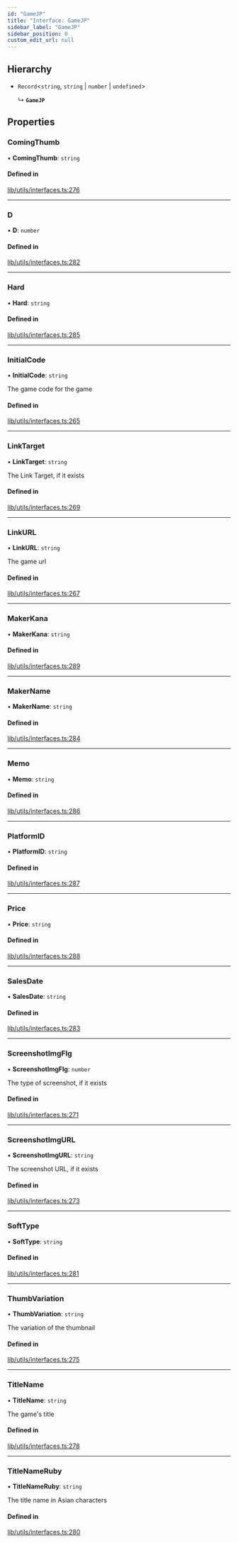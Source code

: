 ```yaml
---
id: "GameJP"
title: "Interface: GameJP"
sidebar_label: "GameJP"
sidebar_position: 0
custom_edit_url: null
---
```


## Hierarchy

- `Record`<`string`, `string` \| `number` \| `undefined`\>

  ↳ **`GameJP`**

## Properties

### ComingThumb

• **ComingThumb**: `string`

#### Defined in

[lib/utils/interfaces.ts:276](https://github.com/Favna/nintendo-switch-eshop/blob/f197bae/src/lib/utils/interfaces.ts#L276)

___

### D

• **D**: `number`

#### Defined in

[lib/utils/interfaces.ts:282](https://github.com/Favna/nintendo-switch-eshop/blob/f197bae/src/lib/utils/interfaces.ts#L282)

___

### Hard

• **Hard**: `string`

#### Defined in

[lib/utils/interfaces.ts:285](https://github.com/Favna/nintendo-switch-eshop/blob/f197bae/src/lib/utils/interfaces.ts#L285)

___

### InitialCode

• **InitialCode**: `string`

The game code for the game

#### Defined in

[lib/utils/interfaces.ts:265](https://github.com/Favna/nintendo-switch-eshop/blob/f197bae/src/lib/utils/interfaces.ts#L265)

___

### LinkTarget

• **LinkTarget**: `string`

The Link Target, if it exists

#### Defined in

[lib/utils/interfaces.ts:269](https://github.com/Favna/nintendo-switch-eshop/blob/f197bae/src/lib/utils/interfaces.ts#L269)

___

### LinkURL

• **LinkURL**: `string`

The game url

#### Defined in

[lib/utils/interfaces.ts:267](https://github.com/Favna/nintendo-switch-eshop/blob/f197bae/src/lib/utils/interfaces.ts#L267)

___

### MakerKana

• **MakerKana**: `string`

#### Defined in

[lib/utils/interfaces.ts:289](https://github.com/Favna/nintendo-switch-eshop/blob/f197bae/src/lib/utils/interfaces.ts#L289)

___

### MakerName

• **MakerName**: `string`

#### Defined in

[lib/utils/interfaces.ts:284](https://github.com/Favna/nintendo-switch-eshop/blob/f197bae/src/lib/utils/interfaces.ts#L284)

___

### Memo

• **Memo**: `string`

#### Defined in

[lib/utils/interfaces.ts:286](https://github.com/Favna/nintendo-switch-eshop/blob/f197bae/src/lib/utils/interfaces.ts#L286)

___

### PlatformID

• **PlatformID**: `string`

#### Defined in

[lib/utils/interfaces.ts:287](https://github.com/Favna/nintendo-switch-eshop/blob/f197bae/src/lib/utils/interfaces.ts#L287)

___

### Price

• **Price**: `string`

#### Defined in

[lib/utils/interfaces.ts:288](https://github.com/Favna/nintendo-switch-eshop/blob/f197bae/src/lib/utils/interfaces.ts#L288)

___

### SalesDate

• **SalesDate**: `string`

#### Defined in

[lib/utils/interfaces.ts:283](https://github.com/Favna/nintendo-switch-eshop/blob/f197bae/src/lib/utils/interfaces.ts#L283)

___

### ScreenshotImgFlg

• **ScreenshotImgFlg**: `number`

The type of screenshot, if it exists

#### Defined in

[lib/utils/interfaces.ts:271](https://github.com/Favna/nintendo-switch-eshop/blob/f197bae/src/lib/utils/interfaces.ts#L271)

___

### ScreenshotImgURL

• **ScreenshotImgURL**: `string`

The screenshot URL, if it exists

#### Defined in

[lib/utils/interfaces.ts:273](https://github.com/Favna/nintendo-switch-eshop/blob/f197bae/src/lib/utils/interfaces.ts#L273)

___

### SoftType

• **SoftType**: `string`

#### Defined in

[lib/utils/interfaces.ts:281](https://github.com/Favna/nintendo-switch-eshop/blob/f197bae/src/lib/utils/interfaces.ts#L281)

___

### ThumbVariation

• **ThumbVariation**: `string`

The variation of the thumbnail

#### Defined in

[lib/utils/interfaces.ts:275](https://github.com/Favna/nintendo-switch-eshop/blob/f197bae/src/lib/utils/interfaces.ts#L275)

___

### TitleName

• **TitleName**: `string`

The game's title

#### Defined in

[lib/utils/interfaces.ts:278](https://github.com/Favna/nintendo-switch-eshop/blob/f197bae/src/lib/utils/interfaces.ts#L278)

___

### TitleNameRuby

• **TitleNameRuby**: `string`

The title name in Asian characters

#### Defined in

[lib/utils/interfaces.ts:280](https://github.com/Favna/nintendo-switch-eshop/blob/f197bae/src/lib/utils/interfaces.ts#L280)
